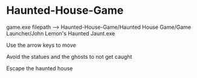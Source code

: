 # Haunted-House-Game

game.exe filepath --> Haunted-House-Game/Haunted House Game/Game Launcher/John Lemon's Haunted Jaunt.exe

Use the arrow keys to move

Avoid the statues and the ghosts to not get caught

Escape the haunted house
